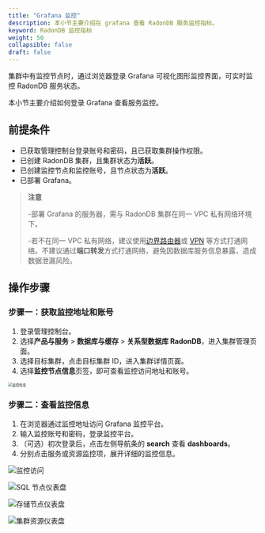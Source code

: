 ```yaml
---
title: "Grafana 监控"
description: 本小节主要介绍在 grafana 查看 RadonDB 服务监控指标。 
keyword: RadonDB 监控指标
weight: 50
collapsible: false
draft: false
---
```


集群中有监控节点时，通过浏览器登录 Grafana 可视化图形监控界面，可实时监控 RadonDB 服务状态。

本小节主要介绍如何登录 Grafana 查看服务监控。

## 前提条件

- 已获取管理控制台登录账号和密码，且已获取集群操作权限。
- 已创建 RadonDB 集群，且集群状态为**活跃**。
- 已创建监控节点和监控账号，且节点状态为**活跃**。
- 已部署 Grafana。

> **注意**
> 
> -部署 Grafana 的服务器，需与 RadonDB 集群在同一 VPC 私有网络环境下。
> 
> -若不在同一 VPC 私有网络，建议使用[边界路由器](../../../../../network/border_router/)或 [VPN](../../../../../network/vpc/manual/vpn/) 等方式打通网络。不建议通过**端口转发**方式打通网络，避免因数据库服务信息暴露，造成数据泄漏风险。

## 操作步骤

### 步骤一：获取监控地址和账号

1. 登录管理控制台。
2. 选择**产品与服务** > **数据库与缓存** > **关系型数据库 RadonDB**，进入集群管理页面。
3. 选择目标集群，点击目标集群 ID，进入集群详情页面。  
4. 选择**监控节点信息**页签，即可查看监控访问地址和账号。

 <img src="../../../_images/monitoring_addr.png" alt="监控信息" style="zoom:50%;" />

### 步骤二：查看监控信息

1. 在浏览器通过监控地址访问 Grafana 监控平台。
2. 输入监控账号和密码，登录监控平台。
3. （可选）初次登录后，点击左侧导航条的 **search** 查看 **dashboards**。
4. 分别点击服务或资源监控项，展开详细的监控信息。

![监控访问](../../../_images/search_dashbords.png)

![SQL 节点仪表盘](../../../_images/radon_dashboards.png)

![存储节点仪表盘](../../../_images/xenon_dashboards.png)

![集群资源仪表盘](../../../_images/node_dashboards.png)
